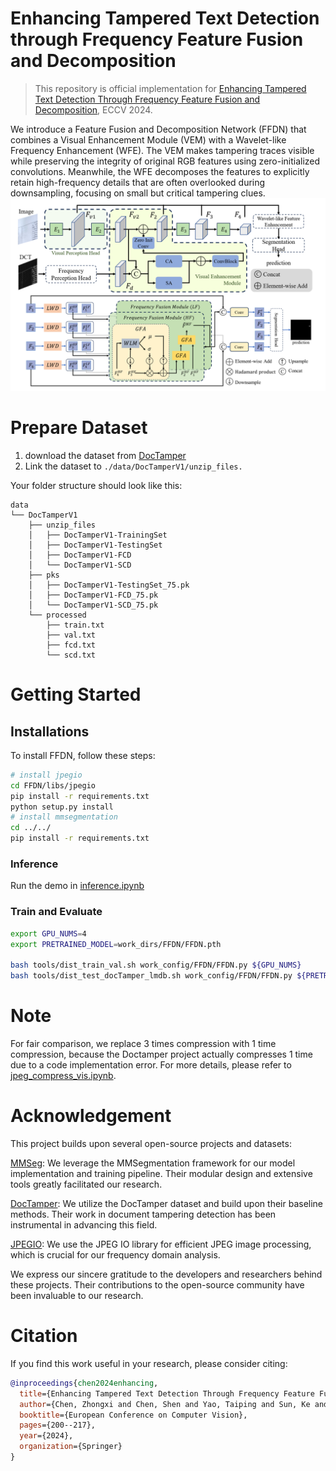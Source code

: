 # Enhancing Tampered Text Detection through Frequency Feature Fusion and Decomposition

> This repository is official implementation for [Enhancing Tampered Text Detection Through Frequency Feature Fusion and Decomposition](https://link.springer.com/chapter/10.1007/978-3-031-73414-4_12), ECCV 2024.

We introduce a Feature Fusion and Decomposition Network (FFDN) that combines a Visual Enhancement Module (VEM) with a Wavelet-like Frequency Enhancement (WFE). The VEM makes tampering traces visible while preserving the integrity of original RGB features using zero-initialized convolutions. Meanwhile, the WFE decomposes the features to explicitly retain high-frequency details that are often overlooked during downsampling, focusing on small but critical tampering clues.
![assets/framework.png](assets/framework.png)
# Prepare Dataset

1. download the dataset from [DocTamper](https://github.com/qcf-568/DocTamper)
2. Link the dataset to `./data/DocTamperV1/unzip_files.`

Your folder structure should look like this:
```text
data
└── DocTamperV1
    ├── unzip_files
    │   ├── DocTamperV1-TrainingSet
    │   ├── DocTamperV1-TestingSet
    │   ├── DocTamperV1-FCD
    │   └── DocTamperV1-SCD
    ├── pks
    │   ├── DocTamperV1-TestingSet_75.pk
    │   ├── DocTamperV1-FCD_75.pk
    │   └── DocTamperV1-SCD_75.pk
    └── processed
        ├── train.txt
        ├── val.txt
        ├── fcd.txt
        └── scd.txt

```

# Getting Started
## Installations

To install FFDN, follow these steps:

```bash
# install jpegio
cd FFDN/libs/jpegio
pip install -r requirements.txt
python setup.py install
# install mmsegmentation
cd ../../
pip install -r requirements.txt
```

### Inference

Run the demo in [inference.ipynb](tools%2Finference.ipynb)

### Train and Evaluate

```bash
export GPU_NUMS=4
export PRETRAINED_MODEL=work_dirs/FFDN/FFDN.pth

bash tools/dist_train_val.sh work_config/FFDN/FFDN.py ${GPU_NUMS}
bash tools/dist_test_docTamper_lmdb.sh work_config/FFDN/FFDN.py ${PRETRAINED_MODEL} ${GPU_NUMS}
```

# Note
For fair comparison, we replace 3 times compression with 1 time compression, because the Doctamper project actually compresses 1 time due to a code implementation error. For more details, please refer to [jpeg_compress_vis.ipynb](tools%2Fjpeg_compress_vis.ipynb).

# Acknowledgement

This project builds upon several open-source projects and datasets:

[MMSeg](https://github.com/open-mmlab/mmsegmentation): We leverage the MMSegmentation framework for our model implementation and training pipeline. Their modular design and extensive tools greatly facilitated our research.

[DocTamper](https://github.com/qcf-568/DocTamper): We utilize the DocTamper dataset and build upon their baseline methods. Their work in document tampering detection has been instrumental in advancing this field.

[JPEGIO](https://github.com/dwgoon/jpegio): We use the JPEG IO library for efficient JPEG image processing, which is crucial for our frequency domain analysis.

We express our sincere gratitude to the developers and researchers behind these projects. Their contributions to the open-source community have been invaluable to our research.


# Citation
If you find this work useful in your research, please consider citing:

```bibtex
@inproceedings{chen2024enhancing,
  title={Enhancing Tampered Text Detection Through Frequency Feature Fusion and Decomposition},
  author={Chen, Zhongxi and Chen, Shen and Yao, Taiping and Sun, Ke and Ding, Shouhong and Lin, Xianming and Cao, Liujuan and Ji, Rongrong},
  booktitle={European Conference on Computer Vision},
  pages={200--217},
  year={2024},
  organization={Springer}
}
```
